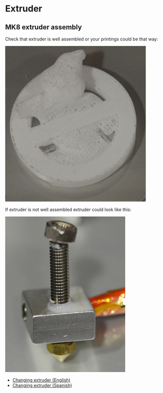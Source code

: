 # Extruder

## MK8 extruder assembly

Check that extruder is well assembled or your printings could be that way:

![Bad printing](imgs/bad-extruder-2.jpg)

If extruder is not well assembled extruder could look like this:

![Bad extruder](imgs/bad-extruder.jpg)

* [Changing extruder (English)](https://www.youtube.com/watch?v=B71GGLBrQDU)
* [Changing extruder (Spanish)](https://www.youtube.com/watch?v=0cFLUJPHaJk)
